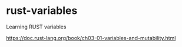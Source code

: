 # rust-variables
Learning RUST variables

https://doc.rust-lang.org/book/ch03-01-variables-and-mutability.html
